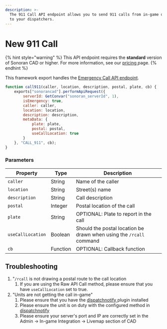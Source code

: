 ```yaml
---
description: >-
  The 911 Call API endpoint allows you to send 911 calls from in-game directly
  to your dispatchers.
---
```


# New 911 Call

{% hint style="warning" %}
This API endpoint requires the **standard** version of Sonoran CAD or higher. For more information, see our [pricing ](../../../../../../pricing/faq/)page.
{% endhint %}

This framework export handles the [Emergency Call API endpoint](../../../../api-endpoints/emergency/dispatch-and-emergency-calls/911-call.md).

```javascript
function call911(caller, location, description, postal, plate, cb) {
    exports["sonorancad"].performApiRequest({
        serverId: GetConvar("sonoran_serverId", 1),
        isEmergency: true,
        caller: caller,
        location: location,
        description: description,
        metaData: {
            plate: plate,
            postal: postal,
            useCallLocation: true
        }
    }, "CALL_911", cb);
}
```

### Parameters

| Property          | Type     | Description                                                         |
| ----------------- | -------- | ------------------------------------------------------------------- |
| `caller`          | String   | Name of the caller                                                  |
| `location`        | String   | Street(s) name                                                      |
| `description`     | String   | Call description                                                    |
| `postal`          | Integer  | Postal location of the call                                         |
| `plate`           | String   | OPTIONAL: Plate to report in the call                               |
| `useCallLocation` | Boolean  | Should the postal location be drawn when using the `/rcall` command |
| `cb`              | Function | OPTIONAL: Callback function                                         |

## Troubleshooting&#x20;

1. "`/rcall` is not drawing a postal route to the call location&#x20;
   1. If you are using the Raw API Call method, please ensure that you have `useCallLocation` set to true.
2. "Units are not getting the call in-game"
   1. Please ensure that you have the [dispatchnotify ](../../../../../../roadmap/v2-legacy/available-plugins/dispatch-notify.md)plugin installed
   2. Please ensure the unit is on duty with the configured method in [dispatchnotify](../../../../../../roadmap/v2-legacy/available-plugins/dispatch-notify.md)
   3. Please ensure your server's port and IP are correctly set in the Admin -> In-game Integration -> Livemap section of CAD
